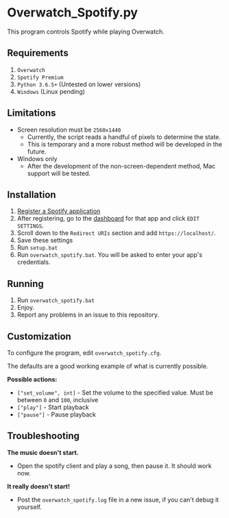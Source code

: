 # Overwatch_Spotify.py
This program controls Spotify while playing Overwatch.

## Requirements
1. `Overwatch`
2. `Spotify Premium`
3. `Python 3.6.5+` (Untested on lower versions)
4. `Windows` (Linux pending) 

## Limitations
 - Screen resolution must be `2560x1440`
   - Currently, the script reads a handful of pixels to determine the state.
   - This is temporary and a more robust method will be developed in the future.
 - Windows only
   - After the development of the non-screen-dependent method, Mac support will be tested.

## Installation
1. [Register a Spotify application](https://beta.developer.spotify.com/documentation/general/guides/app-settings/#register-your-app)
2. After registering, go to the [dashboard](https://beta.developer.spotify.com/dashboard/) for that app and click `EDIT SETTINGS`.
3. Scroll down to the `Redirect URIs` section and add `https://localhost/`.
4. Save these settings
5. Run `setup.bat`
6. Run `overwatch_spotify.bat`. You will be asked to enter your app's credentials.

## Running
1. Run `overwatch_spotify.bat`
2. Enjoy.
3. Report any problems in an issue to this repository.

## Customization
To configure the program, edit `overwatch_spotify.cfg`.

The defaults are a good working example of what is currently possible.
 
**Possible actions:**
 - `["set_volume", int]` - Set the volume to the specified value. Must be between `0` and `100`, inclusive
 - `["play"]` - Start playback
 - `["pause"]` - Pause playback

## Troubleshooting

**The music doesn't start.**
 - Open the spotify client and play a song, then pause it. It should work now.
 
**It really doesn't start!**
 - Post the `overwatch_spotify.log` file in a new issue, if you can't debug it yourself.
